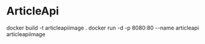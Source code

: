 # ArticleApi

docker build -t articleapiimage .
docker run -d -p 8080:80 --name articleapi articleapiimage
